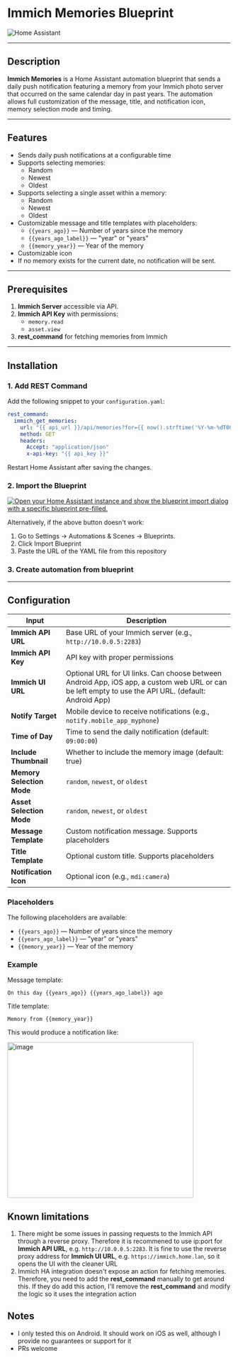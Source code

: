 # Immich Memories Blueprint
![Home Assistant](https://img.shields.io/badge/Home%20Assistant-Blueprint-blue)

---

## Description
**Immich Memories** is a Home Assistant automation blueprint that sends a daily push notification featuring a memory from your Immich photo server that occurred on the same calendar day in past years. The automation allows full customization of the message, title, and notification icon, memory selection mode and timing.

---

## Features
- Sends daily push notifications at a configurable time
- Supports selecting memories:
  - Random
  - Newest
  - Oldest
- Supports selecting a single asset within a memory:
  - Random
  - Newest
  - Oldest
- Customizable message and title templates with placeholders:
  - `{{years_ago}}` — Number of years since the memory  
  - `{{years_ago_label}}` — "year" or "years"  
  - `{{memory_year}}` — Year of the memory
- Customizable icon
- If no memory exists for the current date, no notification will be sent.

---

## Prerequisites

1. **Immich Server** accessible via API.  
2. **Immich API Key** with permissions:
   - `memory.read`  
   - `asset.view`  
3. **rest_command** for fetching memories from Immich

---

## Installation

### 1. Add REST Command

Add the following snippet to your `configuration.yaml`:

```yaml
rest_command:
  immich_get_memories:
    url: "{{ api_url }}/api/memories?for={{ now().strftime('%Y-%m-%dT00:00:00.000Z') }}"
    method: GET
    headers:
      Accept: "application/json"
      x-api-key: "{{ api_key }}"
```

Restart Home Assistant after saving the changes.

### 2. Import the Blueprint

[![Open your Home Assistant instance and show the blueprint import dialog with a specific blueprint pre-filled.](https://my.home-assistant.io/badges/blueprint_import.svg)](https://my.home-assistant.io/redirect/blueprint_import/?blueprint_url=https%3A%2F%2Fgithub.com%2Fzolakt%2Fimmich-memories-blueprint%2Fblob%2Fmain%2Fimmich-memories.yaml)

Alternatively, if the above button doesn't work:
1. Go to Settings → Automations & Scenes → Blueprints.
2. Click Import Blueprint
3. Paste the URL of the YAML file from this repository

### 3. Create automation from blueprint

---

## Configuration
| Input                     | Description                                                                 |
|---------------------------|-----------------------------------------------------------------------------|
| **Immich API URL**        | Base URL of your Immich server (e.g., `http://10.0.0.5:2283`)               |
| **Immich API Key**        | API key with proper permissions                                             |
| **Immich UI URL**         | Optional URL for UI links. Can choose between Android App, iOS app, a custom web URL or can be left empty to use the API URL. (default: Android App)              |
| **Notify Target**         | Mobile device to receive notifications (e.g., `notify.mobile_app_myphone`) |
| **Time of Day**           | Time to send the daily notification (default: `09:00:00`)                   |
| **Include Thumbnail**     | Whether to include the memory image (default: true)                         |
| **Memory Selection Mode** | `random`, `newest`, or `oldest`                                            |
| **Asset Selection Mode**  | `random`, `newest`, or `oldest`                                            |
| **Message Template**      | Custom notification message. Supports placeholders                          |
| **Title Template**        | Optional custom title. Supports placeholders                                |
| **Notification Icon**     | Optional icon (e.g., `mdi:camera`)                                          |

### Placeholders
The following placeholders are available:
- `{{years_ago}}` — Number of years since the memory  
- `{{years_ago_label}}` — "year" or "years"  
- `{{memory_year}}` — Year of the memory  

### Example
Message template:
```
On this day {{years_ago}} {{years_ago_label}} ago
```
Title template:
```
Memory from {{memory_year}}
```

This would produce a notification like:

<img width="420" height="351" alt="image" src="https://github.com/user-attachments/assets/193ccf91-6d43-4f53-926b-e778d3bcca57" />

## Known limitations
1. There might be some issues in passing requests to the Immich API through a reverse proxy. Therefore it is recommened to use ip:port for **Immich API URL**, e.g. `http://10.0.0.5:2283`. It is fine to use the reverse proxy address for **Immich UI URL**, e.g. `https://immich.home.lan`, so it opens the UI with the cleaner URL
2. Immich HA integration doesn't expose an action for fetching memories. Therefore, you need to add the **rest_command** manually to get around this. If they do add this action, I'll remove the **rest_command** and modify the logic so it uses the integration action

## Notes
- I only tested this on Android. It should work on iOS as well, although I provide no guarantees or support for it
- PRs welcome
